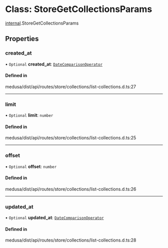 # Class: StoreGetCollectionsParams

[internal](../modules/internal-31.md).StoreGetCollectionsParams

## Properties

### created\_at

• `Optional` **created\_at**: [`DateComparisonOperator`](internal-2.DateComparisonOperator.md)

#### Defined in

medusa/dist/api/routes/store/collections/list-collections.d.ts:27

___

### limit

• `Optional` **limit**: `number`

#### Defined in

medusa/dist/api/routes/store/collections/list-collections.d.ts:25

___

### offset

• `Optional` **offset**: `number`

#### Defined in

medusa/dist/api/routes/store/collections/list-collections.d.ts:26

___

### updated\_at

• `Optional` **updated\_at**: [`DateComparisonOperator`](internal-2.DateComparisonOperator.md)

#### Defined in

medusa/dist/api/routes/store/collections/list-collections.d.ts:28
